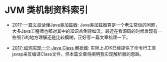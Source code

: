 # JVM 类机制资料索引

- [2017-一篇文章读懂Java类加载器](http://www.jianshu.com/p/a6ba4f152968?utm_source=tuicool&utm_medium=referral): Java类加载器算是一个老生常谈的问题，大多Java工程师也都对其中的知识点倒背如流，最近在看源码的时候发现有一些细节的地方理解还是比较模糊，正好写一篇文章梳理一下。

- [2017-如何实现一个 Java Class 解析器](https://mp.weixin.qq.com/s/jj8e8KkqNyJc8iWHjLYogg): 实际上JDK已经提供了命令行工具javap来反编译Class文件，但本篇文章将阐明我实现解析器的思路。